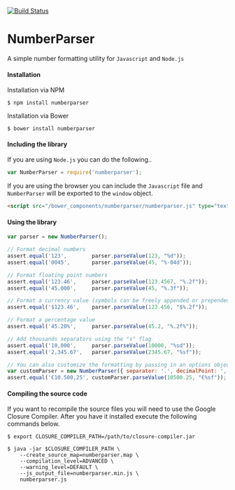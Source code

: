 [![Build Status](https://travis-ci.org/mcross1882/NumberParser.svg?branch=master)](https://travis-ci.org/mcross1882/NumberParser)

# NumberParser
A simple number formatting utility for `Javascript` and `Node.js`

#### Installation

Installation via NPM

```
$ npm install numberparser
```

Installation via Bower

```
$ bower install numberparser
```

#### Including the library

If you are using `Node.js` you can do the following..

```js
var NumberParser = require('numberparser');
```

If you are using the browser you can include the `Javascript` file and
`NumberParser` will be exported to the `window` object.

```html
<script src="/bower_components/numberparser/numberparser.js" type="text/javascript"></script>
```

#### Using the library

```js
var parser = new NumberParser();

// Format decimal numbers
assert.equal('123',        parser.parseValue(123, "%d"));
assert.equal('0045',       parser.parseValue(45, "%-04d"));

// Format floating point numbers
assert.equal('123.46',     parser.parseValue(123.4567, "%.2f"));
assert.equal('45.000',     parser.parseValue(45, "%.3f"));

// Format a currency value (symbols can be freely appended or prepended to the format)
assert.equal('$123.46',    parser.parseValue(123.456, "$%.2f"));

// Format a percentage value
assert.equal('45.20%',     parser.parseValue(45.2, "%.2f%"));

// Add thousands separators using the "s" flag
assert.equal('10,000',     parser.parseValue(10000, "%sd"));
assert.equal('2,345.67',   parser.parseValue(2345.67, "%sf"));

// You can also customize the formatting by passing in an options object
var customParser = new NumberParser({ separator: '.', decimalPoint: ',' });
assert.equal('€10.500,25', customParser.parseValue(10500.25, "€%sf"));
```

#### Compiling the source code

If you want to recompile the source files you will need to use the Google Closure Compiler.
After you have it installed execute the following commands below.

```
$ export CLOSURE_COMPILER_PATH=/path/to/closure-compiler.jar

$ java -jar $CLOSURE_COMPILER_PATH \
    --create_source_map=numberparser.map \
    --compilation_level=ADVANCED \
    --warning_level=DEFAULT \
    --js_output_file=numberparser.min.js \
    numberparser.js
```
